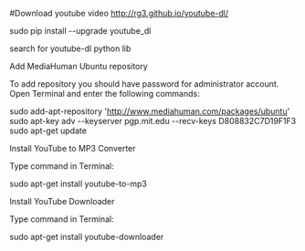 #Download youtube video
http://rg3.github.io/youtube-dl/

sudo pip install --upgrade youtube_dl

search for youtube-dl python lib




Add MediaHuman Ubuntu repository

To add repository you should have password for administrator account. Open Terminal and enter the following commands:

sudo add-apt-repository 'http://www.mediahuman.com/packages/ubuntu'
sudo apt-key adv --keyserver pgp.mit.edu --recv-keys D808832C7D19F1F3
sudo apt-get update

Install YouTube to MP3 Converter

Type command in Terminal:

sudo apt-get install youtube-to-mp3

Install YouTube Downloader

Type command in Terminal:

sudo apt-get install youtube-downloader
